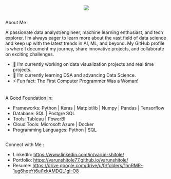 <p align="center">
  <img src="https://github.com/thompsonemerson/thompsonemerson/raw/master/cover-thompson.png" />
</p>

##
About Me :


A passionate data analyst/engineer, machine learning enthusiast, and tech explorer. I’m always eager to learn more about the vast field of data science and keep up with the latest trends in AI, ML, and beyond. My GitHub profile is where I document my journey, share innovative projects, and collaborate on exciting challenges.

- 🔭 I’m currently working on data visualization projects and real time projects.
- 🌱 I’m currently learning DSA and advancing Data Science.
- ⚡ Fun fact: The First Computer Programmer Was a Woman!

##
A Good Foundation in:
- Frameworks: Python | Keras | Matplotlib | Numpy | Pandas | Tensorflow
- Database: SQL | Postgre SQL
- Tools: Tableau | PowerBI
- Cloud Tools: Microsoft Azure | Docker
- Programming Languages: Python | SQL 

##
Connect with Me :
- LinkedIn: https://www.linkedin.com/in/varun-shitole/
- Portfolio: https://varunshitole77.github.io/varunshitole/
- Resume: https://drive.google.com/drive/u/0/folders/1hnRMR-1ug6hqeYt6ui1xkAMDQL1gI-O8
